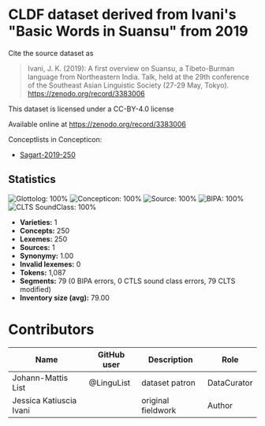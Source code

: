 # CLDF dataset derived from Ivani's "Basic Words in Suansu" from 2019

Cite the source dataset as

> Ivani, J. K. (2019): A first overview on Suansu, a Tibeto-Burman language from Northeastern India. Talk, held at the 29th conference of the Southeast Asian Linguistic Society (27-29 May, Tokyo). https://zenodo.org/record/3383006

This dataset is licensed under a CC-BY-4.0 license

Available online at https://zenodo.org/record/3383006


Conceptlists in Concepticon:
- [Sagart-2019-250](https://concepticon.clld.org/contributions/Sagart-2019-250)
## Statistics


![Glottolog: 100%](https://img.shields.io/badge/Glottolog-100%25-brightgreen.svg "Glottolog: 100%")
![Concepticon: 100%](https://img.shields.io/badge/Concepticon-100%25-brightgreen.svg "Concepticon: 100%")
![Source: 100%](https://img.shields.io/badge/Source-100%25-brightgreen.svg "Source: 100%")
![BIPA: 100%](https://img.shields.io/badge/BIPA-100%25-brightgreen.svg "BIPA: 100%")
![CLTS SoundClass: 100%](https://img.shields.io/badge/CLTS%20SoundClass-100%25-brightgreen.svg "CLTS SoundClass: 100%")

- **Varieties:** 1
- **Concepts:** 250
- **Lexemes:** 250
- **Sources:** 1
- **Synonymy:** 1.00
- **Invalid lexemes:** 0
- **Tokens:** 1,087
- **Segments:** 79 (0 BIPA errors, 0 CTLS sound class errors, 79 CLTS modified)
- **Inventory size (avg):** 79.00

# Contributors

Name | GitHub user | Description | Role
--- | --- | --- | ---
Johann-Mattis List | @LinguList | dataset patron | DataCurator
Jessica Katiuscia Ivani | | original fieldwork| Author


